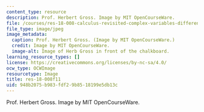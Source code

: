 ```yaml
---
content_type: resource
description: Prof. Herbert Gross. Image by MIT OpenCourseWare.
file: /courses/res-18-008-calculus-revisited-complex-variables-differential-equations-and-linear-algebra-fall-2011/948b2075b983fdf29b8518199e5db13c_res-18-008f11.jpg
file_type: image/jpeg
image_metadata:
  caption: Prof. Herbert Gross. (Image by MIT OpenCourseWare.)
  credit: Image by MIT OpenCourseWare.
  image-alt: Image of Herb Gross in front of the chalkboard.
learning_resource_types: []
license: https://creativecommons.org/licenses/by-nc-sa/4.0/
ocw_type: OCWImage
resourcetype: Image
title: res-18-008f11
uid: 948b2075-b983-fdf2-9b85-18199e5db13c
---
```

Prof. Herbert Gross. Image by MIT OpenCourseWare.